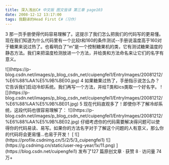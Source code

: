 ```yaml
---
title: 深入浅出C# 中文版 图文皆译 第三章 page103
date: 2008-12-12 13:17:00
tags: 我翻译的Head First C#（习作）
---
```

3  那一页手册使得代码容易理解了。这提示了我们怎么把我们的代码写的更易懂。现在我们知道为什么代码里有一个比较t和160的条件测试--手册说温度高于160对
于糖果来说过热了。也看明白了“m”是一个控制糖果机的类，它有测试糖果温度的静态方法。我们来把温度检测放进一个方法，并给类和方法命名来让它们的名字有意义。
<?xml:namespace prefix = o ns = "urn:schemas-microsoft-com:office:office" />

![](https://p-blog.csdn.net/images/p_blog_csdn_net/cuipengfei1/EntryImages/20081212/%E6%88%AA%E5%9B%BE00.jpg)

4  如果糖果过热了，手册指示说怎么办？它告诉我们启动冷却系统。我们再写一个方法，并给T类和ics类取一个好名字。

![](https://p-blog.csdn.net/images/p_blog_csdn_net/cuipengfei1/EntryImages/20081212/%E6%88%AA%E5%9B%BE01.jpg) 5  现在代码直观多了！即使你不了解冷却系统，这段代码也很容易理解了：

![](https://p-blog.csdn.net/images/p_blog_csdn_net/cuipengfei1/EntryImages/20081212/%E6%88%AA%E5%9B%BE02.jpg)

仔细考虑你的代码需要解决得问题可以使得你的代码易读、易写。如果你的方法名字对于了解这个问题的人有意义，那么你的代码将会更易懂...也易于开发！



[ ![](https://profile.csdnimg.cn/5/2/5/3_cuipengfei1)
![](https://g.csdnimg.cn/static/user-reg-year/1x/11.png)
](https://blog.csdn.net/cuipengfei1)



发布了127 篇原创文章  ·  获赞 8  ·  访问量 74万+

